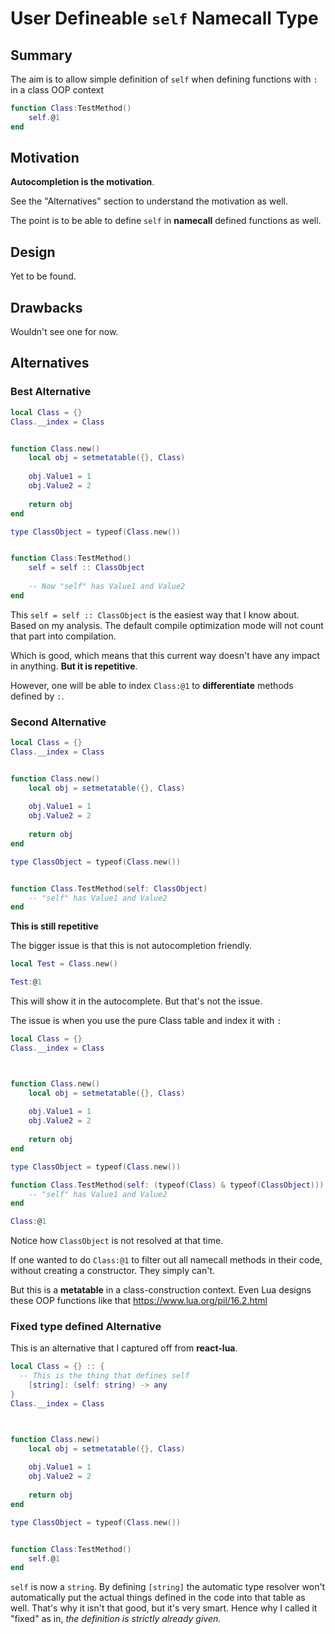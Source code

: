 # User Defineable ``self`` Namecall Type

## Summary


The aim is to allow simple definition of ``self`` when defining functions with ``:`` in a class OOP context

```lua
function Class:TestMethod()
	self.@1
end
```


## Motivation

**Autocompletion is the motivation**.

See the "Alternatives" section to understand the motivation as well.

The point is to be able to define ``self`` in **namecall** defined functions as well.






## Design
Yet to be found.


## Drawbacks

Wouldn't see one for now.

## Alternatives

### Best Alternative

```lua
local Class = {}
Class.__index = Class


function Class.new()
	local obj = setmetatable({}, Class)
	
	obj.Value1 = 1
	obj.Value2 = 2
	
	return obj
end

type ClassObject = typeof(Class.new())


function Class:TestMethod()
	self = self :: ClassObject
	
	-- Now "self" has Value1 and Value2
end
```

This ``self = self :: ClassObject`` is the easiest way that I know about. Based on my analysis. The default compile optimization mode will not count that part into compilation.

Which is good, which means that this current way doesn't have any impact in anything. **But it is repetitive**.

However, one will be able to index ``Class:@1`` to **differentiate** methods defined by ``:``.



### Second Alternative
```lua
local Class = {}
Class.__index = Class


function Class.new()
	local obj = setmetatable({}, Class)
	
	obj.Value1 = 1
	obj.Value2 = 2
	
	return obj
end

type ClassObject = typeof(Class.new())


function Class.TestMethod(self: ClassObject)
	-- "self" has Value1 and Value2
end
```

**This is still repetitive**

The bigger issue is that this is not autocompletion friendly.

```lua
local Test = Class.new()

Test:@1
```
This will show it in the autocomplete. But that's not the issue.

The issue is when you use the pure Class table and index it with ``:``

```lua
local Class = {}
Class.__index = Class



function Class.new()
	local obj = setmetatable({}, Class)
	
	obj.Value1 = 1
	obj.Value2 = 2
	
	return obj
end

type ClassObject = typeof(Class.new())

function Class.TestMethod(self: (typeof(Class) & typeof(ClassObject)))
	-- "self" has Value1 and Value2
end

Class:@1
```

Notice how ``ClassObject`` is not resolved at that time.

If one wanted to do ``Class:@1`` to filter out all namecall methods in their code, without creating a constructor. They simply can't.

But this is a **metatable** in a class-construction context. Even Lua designs these OOP functions like that https://www.lua.org/pil/16.2.html



### Fixed type defined Alternative
This is an alternative that I captured off from **react-lua**.

```lua
local Class = {} :: {
  -- This is the thing that defines self
	[string]: (self: string) -> any
}
Class.__index = Class



function Class.new()
	local obj = setmetatable({}, Class)
	
	obj.Value1 = 1
	obj.Value2 = 2
	
	return obj
end

type ClassObject = typeof(Class.new())


function Class:TestMethod()
	self.@1
end
```

``self`` is now a ``string``. By defining ``[string]`` the automatic type resolver won't automatically put the actual things defined in the code into that table as well. That's why it isn't that good, but it's very smart. Hence why I called it "fixed" as in, _the definition is strictly already given._
